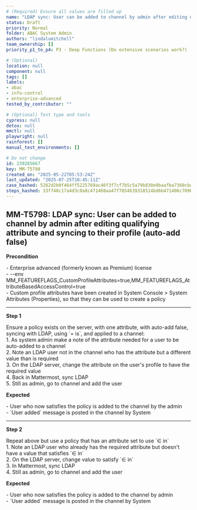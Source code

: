 ```yaml
---
# (Required) Ensure all values are filled up
name: "LDAP sync: User can be added to channel by admin after editing qualifying attribute and syncing to their profile (auto-add false)"
status: Draft
priority: Normal
folder: ABAC System Admin
authors: "lindalumitchell"
team_ownership: []
priority_p1_to_p4: P3 - Deep Functions (Do extensive scenarios work?)

# (Optional)
location: null
component: null
tags: []
labels:
- abac
- info-control
- enterprise-advanced
tested_by_contributor: ""

# (Optional) Test type and tools
cypress: null
detox: null
mmctl: null
playwright: null
rainforest: []
manual_test_environments: []

# Do not change
id: 239265667
key: MM-T5798
created_on: "2025-05-22T05:53:24Z"
last_updated: "2025-07-25T10:45:11Z"
case_hashed: 5262d2b0f464ff5225769ac46f3f7cf7b5c5a79b830e9baafba7360cbe7c546ebe98dc7b75335a03bf2bd910948f7581
steps_hashed: 33f748c17a4d3c0a8c471460aa47f7854639318514bd6b471406c709621e5ff18a005e61a86080e8af55ae1f4ed5f115
---
```


<!-- (Auto-generated) Based on frontmatter's "key" and "name" -->

## MM-T5798: LDAP sync: User can be added to channel by admin after editing qualifying attribute and syncing to their profile (auto-add false)

**Precondition**

\- Enterprise advanced (formerly known as Premium) license\
\- --env MM\_FEATUREFLAGS\_CustomProfileAttributes=true,MM\_FEATUREFLAGS\_AttributeBasedAccessControl=true\
\- Custom profile attributes have been created in System Console > System ​Attributes (Properties), so that they can be used to create a policy

---

**Step 1**

Ensure a policy exists on the server, with one attribute, with auto-add false, syncing with LDAP, using \`= is\`, and applied to a channel:\
1\. As system admin make a note of the attribute needed for a user to be auto-added to a channel\
2\. Note an LDAP user not in the channel who has the attribute but a different value than is required\
3\. On the LDAP server, change the attribute on the user's profile to have the required value\
4\. Back in Mattermost, sync LDAP\
5\. Still as admin, go to channel and add the user

**Expected**

\- User who now satisfies the policy is added to the channel by the admin\
\- \`User added\` message is posted in the channel by System

---

**Step 2**

Repeat above but use a policy that has an attribute set to use \`∈ in\`\
1\. Note an LDAP user who already has the required attribute but doesn't have a value that satisfies \`∈ in\`\
2\. On the LDAP server, change value to satisfy \`∈ in\`\
3\. In Mattermost, sync LDAP\
4\. Still as admin, go to channel and add the user

**Expected**

\- User who now satisfies the policy is added to the channel by admin\
\- \`User added\` message is posted in the channel by System
